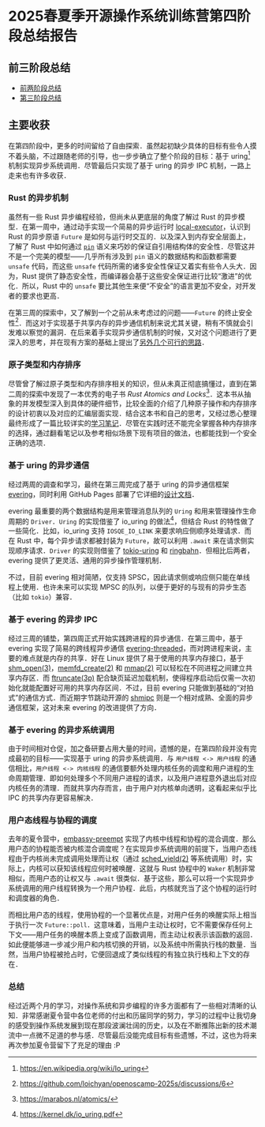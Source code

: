 # 2025春夏季开源操作系统训练营第四阶段总结报告

## 前三阶段总结

- [前两阶段总结](stage2-report.md)
- [第三阶段总结](stage3-report.md)

## 主要收获

在第四阶段中，更多的时间留给了自由探索．虽然起初缺少具体的目标有些令人摸不着头脑，不过跟随老师的引导，也一步步确立了整个阶段的目标：基于 uring[^1] 机制实现异步系统调用．尽管最后只实现了基于 uring 的异步 IPC 机制，一路上走来也有许多收获．

### Rust 的异步机制

虽然有一些 Rust 异步编程经验，但尚未从更底层的角度了解过 Rust 的异步模型．在第一周中，通过动手实现一个简易的异步运行时 [local-executor](https://github.com/loichyan/openoscamp-2025s/tree/cffb2c29bc7eb522de66337093caf4255c9f7bca/local-executor)，认识到 Rust 的异步原语 `Future` 是如何与运行时交互的．以及深入到内存安全层面上，了解了 Rust 中如何通过 [`pin`](https://doc.rust-lang.org/core/pin/index.html) 语义来巧妙的保证自引用结构体的安全性．尽管这并不是一个完美的模型——几乎所有涉及到 `pin` 语义的数据结构和函数都需要 `unsafe` 代码，而这些 `unsafe` 代码所需的诸多安全性保证又着实有些令人头大．因为，Rust 提供了静态安全性，而编译器会基于这些安全保证进行比较“激进”的优化．所以，Rust 中的 `unsafe` 要比其他生来便“不安全”的语言更加不安全，对开发者的要求也更高．

在第三周的探索中，又了解到一个之前从未考虑过的问题——`Future` 的终止安全性[^2]．而这对于实现基于共享内存的异步通信机制来说尤其关键，稍有不慎就会引发难以察觉的漏洞．在后来着手实现异步通信机制的时候，又对这个问题进行了更深入的思考，并在现有方案的基础上提出了[另外几个可行的思路](https://github.com/loichyan/openoscamp-2025s/blob/cffb2c29bc7eb522de66337093caf4255c9f7bca/evering/src/resource.md)．

### 原子类型和内存排序

尽管曾了解过原子类型和内存排序相关的知识，但从未真正彻底搞懂过，直到在第二周的探索中发现了一本优秀的电子书 *Rust Atomics and Locks*[^3]．这本书从抽象的并发模型深入到具体的硬件细节，比较全面的介绍了几种原子操作和内存排序的设计初衷以及对应的汇编层面实现．结合这本书和自己的思考，又经过悉心整理最终形成了一篇比较详实的[学习笔记](https://github.com/loichyan/openoscamp-2025s/discussions/7)．尽管在实践时还不能完全掌握各种内存排序的选择，通过翻看笔记以及参考相似场景下现有项目的做法，也都能找到一个安全正确的选项．

### 基于 uring 的异步通信

经过两周的调查和学习，最终在第三周完成了基于 uring 的异步通信框架 [evering](https://github.com/loichyan/openoscamp-2025s/blob/cffb2c29bc7eb522de66337093caf4255c9f7bca/evering/src/lib.md)，同时利用 GitHub Pages 部署了它详细的[设计文档](https://loichyan.github.io/openoscamp-2025s/evering)．

evering 最重要的两个数据结构是用来管理消息队列的 `Uring` 和用来管理操作生命周期的 `Driver`．`Uring` 的实现借鉴了 io_uring 的做法[^4]，但结合 Rust 的特性做了一些简化．比如，io_uring 支持 `IOSQE_IO_LINK` 来要求响应侧顺序处理请求．而在 Rust 中，每个异步请求都被封装为 `Future`，故可以利用 `.await` 来在请求侧实现顺序请求．`Driver` 的实现则借鉴了 [tokio-uring](https://github.com/tokio-rs/tokio-uring) 和 [ringbahn](https://github.com/ringbahn/ringbahn)．但相比后两者，evering 提供了更灵活、通用的异步操作管理机制．

不过，目前 evering 相对简陋，仅支持 SPSC，因此请求侧或响应侧只能在单线程上使用．也许未来可以实现 MPSC 的队列，以便于更好的与现有的异步生态（比如 `tokio`）兼容．

### 基于 evering 的异步 IPC

经过三周的铺垫，第四周正式开始实践跨进程的异步通信．在第三周中，基于 evering 实现了简易的跨线程异步通信 [evering-threaded](https://github.com/loichyan/openoscamp-2025s/tree/cffb2c29bc7eb522de66337093caf4255c9f7bca/examples/evering-threaded)，而对跨进程来说，主要的难点就是内存的共享．好在 Linux 提供了易于使用的共享内存接口，基于 [shm_open(3)](https://man7.org/linux/man-pages/man3/shm_open.3.html)，[memfd_create(2)](https://man7.org/linux/man-pages/man2/memfd_create.2.html) 和 [mmap(2)](https://man7.org/linux/man-pages/man2/mmap.2.html) 可以轻松在不同进程之间建立共享内存区．而 [ftruncate(3p)](https://man7.org/linux/man-pages/man3/ftruncate.3p.html) 配合缺页延迟加载机制，使得程序启动后仅需一次初始化就能配置好可用的共享内存区间．不过，目前 evering 只能做到基础的“对拍式”的通信方式．而近期字节跳动开源的 [shmipc](https://github.com/cloudwego/shmipc-rs) 则是一个相对成熟、全面的异步通信框架，这对未来 evering 的改进提供了方向．

### 基于 evering 的异步系统调用

由于时间相对仓促，加之备研要占用大量的时间，遗憾的是，在第四阶段并没有完成最初的目标——实现基于 uring 的异步系统调用．与 `用户线程 <-> 用户线程` 的通信相比，`用户线程 <-> 内核线程` 的通信要额外处理内核任务的调度和用户进程的生命周期管理．即如何处理多个不同用户进程的请求，以及用户进程意外退出后对应内核任务的清理．而就共享内存而言，由于用户对内核单向透明，这看起来似乎比 IPC 的共享内存更容易解决．

### 用户态线程与协程的调度

去年的夏令营中，[embassy-preempt](https://github.com/KMSorSMS/embassy_preempt) 实现了内核中线程和协程的混合调度．那么用户态的协程能否被内核混合调度呢？在实现异步系统调用的前提下，当用户态线程由于内核尚未完成调用处理而让权（通过 [sched_yield(2)](https://man7.org/linux/man-pages/man2/sched_yield.2.html) 等系统调用）时，实际上，内核可以获知该线程应何时被唤醒．这就与 Rust 协程中的 `Waker` 机制非常相似，而用户态的让权又与 `.await` 很类似．基于这些，那么可以将一个实现异步系统调用的用户线程转换为一个用户协程．此后，内核就充当了这个协程的运行时和调度器的角色．

而相比用户态的线程，使用协程的一个显著优点是，对用户任务的唤醒实际上相当于执行一次 `Future::poll`．这意味着，当用户主动让权时，它不需要保存任何上下文——用户任务的唤醒本质上变成了函数调用，而主动让权表示该函数的返回．如此便能够进一步减少用户和内核切换的开销，以及系统中所需执行栈的数量．当然，当用户协程被抢占时，它便回退成了类似线程的有独立执行栈和上下文的存在．

### 总结

经过近两个月的学习，对操作系统和异步编程的许多方面都有了一些相对清晰的认知．非常感谢夏令营中各位老师的付出和历届同学的努力，学习的过程中让我切身的感受到操作系统发展到现在那段波澜壮阔的历史，以及在不断推陈出新的技术潮流中一点微不足道的参与感．尽管最后没能完成目标有些遗憾，不过，这也为将来再次参加夏令营留下了充足的理由 :P

<!-- dprint-ignore-start -->
[^1]: <https://en.wikipedia.org/wiki/Io_uring>
[^2]: <https://github.com/loichyan/openoscamp-2025s/discussions/6>
[^3]: <https://marabos.nl/atomics/>
[^4]: <https://kernel.dk/io_uring.pdf>

